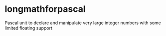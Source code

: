 # longmathforpascal
Pascal unit to declare and manipulate very large integer numbers with some limited floating support
